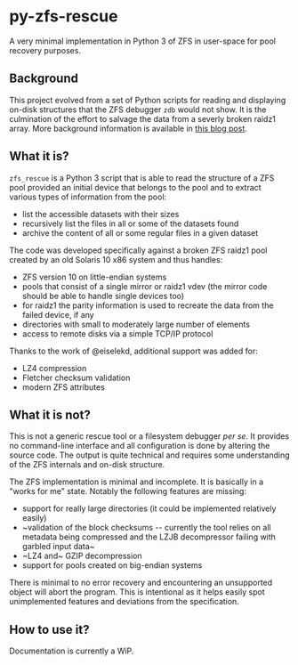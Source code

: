 # py-zfs-rescue
A very minimal implementation in Python 3 of ZFS in user-space for pool recovery purposes.

## Background
This project evolved from a set of Python scripts for reading and displaying on-disk structures that the ZFS debugger `zdb` would not show. It is the culmination of the effort to salvage the data from a severly broken raidz1 array. More background information is available in [this blog post](https://hiliev.eu/blog/recovering-datasets-from-broken-zfs-raidz-pools.html).

## What it is?
`zfs_rescue` is a Python 3 script that is able to read the structure of a ZFS pool provided an initial device that belongs to the pool and to extract various types of information from the pool:

* list the accessible datasets with their sizes
* recursively list the files in all or some of the datasets found
* archive the content of all or some regular files in a given dataset

The code was developed specifically against a broken ZFS raidz1 pool created by an old Solaris 10 x86 system and thus handles:

* ZFS version 10 on little-endian systems
* pools that consist of a single mirror or raidz1 vdev (the mirror code should be able to handle single devices too)
* for raidz1 the parity information is used to recreate the data from the failed device, if any
* directories with small to moderately large number of elements
* access to remote disks via a simple TCP/IP protocol

Thanks to the work of @eiselekd, additional support was added for:

* LZ4 compression
* Fletcher checksum validation
* modern ZFS attributes

## What it is not?
This is not a generic rescue tool or a filesystem debugger *per se*. It provides no command-line interface and all configuration is done by altering the source code. The output is quite technical and requires some understanding of the ZFS internals and on-disk structure.

The ZFS implementation is minimal and incomplete. It is basically in a "works for me" state. Notably the following features are missing:

* support for really large directories (it could be implemented relatively easily)
* ~validation of the block checksums -- currently the tool relies on all metadata being compressed and the LZJB decompressor failing with garbled input data~
* ~LZ4 and~ GZIP decompression
* support for pools created on big-endian systems

There is minimal to no error recovery and encountering an unsupported object will abort the program. This is intentional as it helps easily spot unimplemented features and deviations from the specification.

## How to use it?
Documentation is currently a WiP.
